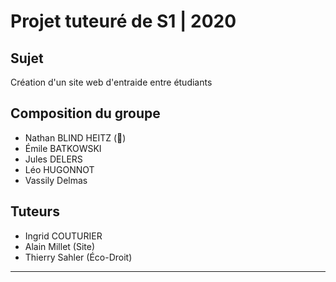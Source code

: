 # Projet tuteuré de S1 | 2020

## Sujet

Création d'un site web d'entraide entre étudiants

## Composition du groupe

*  Nathan BLIND HEITZ (👑)
*  Émile BATKOWSKI
*  Jules DELERS
*  Léo HUGONNOT
*  Vassily Delmas

## Tuteurs

*  Ingrid COUTURIER
*  Alain Millet (Site)
*  Thierry Sahler (Éco-Droit)

---